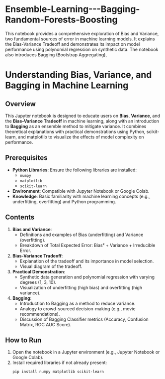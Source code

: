 # Ensemble-Learning---Bagging-Random-Forests-Boosting
This notebook provides a comprehensive exploration of Bias and Variance, two fundamental sources of error in machine learning models. It explains the Bias-Variance Tradeoff and demonstrates its impact on model performance using polynomial regression on synthetic data. The notebook also introduces Bagging (Bootstrap Aggregating),
# Understanding Bias, Variance, and Bagging in Machine Learning

## Overview
This Jupyter notebook is designed to educate users on **Bias**, **Variance**, and the **Bias-Variance Tradeoff** in machine learning, along with an introduction to **Bagging** as an ensemble method to mitigate variance. It combines theoretical explanations with practical demonstrations using Python, scikit-learn, and matplotlib to visualize the effects of model complexity on performance.

## Prerequisites
- **Python Libraries**: Ensure the following libraries are installed:
  - `numpy`
  - `matplotlib`
  - `scikit-learn`
- **Environment**: Compatible with Jupyter Notebook or Google Colab.
- **Knowledge**: Basic familiarity with machine learning concepts (e.g., underfitting, overfitting) and Python programming.

## Contents
1. **Bias and Variance**:
   - Definitions and examples of Bias (underfitting) and Variance (overfitting).
   - Breakdown of Total Expected Error: Bias² + Variance + Irreducible Error.
2. **Bias-Variance Tradeoff**:
   - Explanation of the tradeoff and its importance in model selection.
   - Visual diagram of the tradeoff.
3. **Practical Demonstration**:
   - Synthetic data generation and polynomial regression with varying degrees (1, 3, 10).
   - Visualization of underfitting (high bias) and overfitting (high variance).
4. **Bagging**:
   - Introduction to Bagging as a method to reduce variance.
   - Analogy to crowd-sourced decision-making (e.g., movie recommendations).
   - Discussion of Bagging Classifier metrics (Accuracy, Confusion Matrix, ROC AUC Score).

## How to Run
1. Open the notebook in a Jupyter environment (e.g., Jupyter Notebook or Google Colab).
2. Install required libraries if not already present:
   ```bash
   pip install numpy matplotlib scikit-learn
